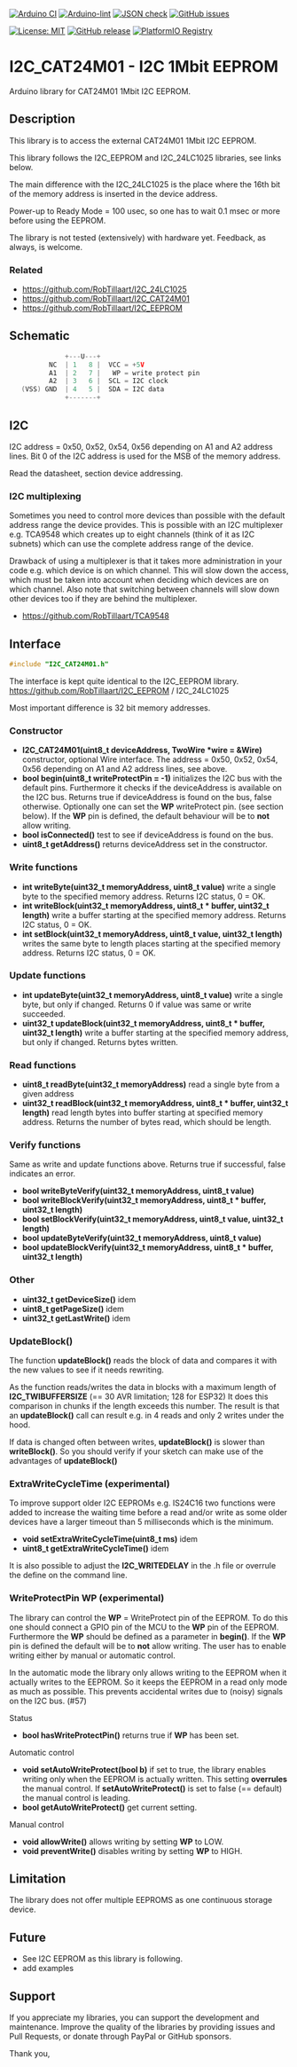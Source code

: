 
[![Arduino CI](https://github.com/RobTillaart/I2C_CAT24M01/workflows/Arduino%20CI/badge.svg)](https://github.com/marketplace/actions/arduino_ci)
[![Arduino-lint](https://github.com/RobTillaart/I2C_CAT24M01/actions/workflows/arduino-lint.yml/badge.svg)](https://github.com/RobTillaart/I2C_CAT24M01/actions/workflows/arduino-lint.yml)
[![JSON check](https://github.com/RobTillaart/I2C_CAT24M01/actions/workflows/jsoncheck.yml/badge.svg)](https://github.com/RobTillaart/I2C_CAT24M01/actions/workflows/jsoncheck.yml)
[![GitHub issues](https://img.shields.io/github/issues/RobTillaart/I2C_CAT24M01.svg)](https://github.com/RobTillaart/I2C_CAT24M01/issues)

[![License: MIT](https://img.shields.io/badge/license-MIT-green.svg)](https://github.com/RobTillaart/I2C_CAT24M01/blob/master/LICENSE)
[![GitHub release](https://img.shields.io/github/release/RobTillaart/I2C_CAT24M01.svg?maxAge=3600)](https://github.com/RobTillaart/I2C_CAT24M01/releases)
[![PlatformIO Registry](https://badges.registry.platformio.org/packages/robtillaart/library/I2C_CAT24M01.svg)](https://registry.platformio.org/libraries/robtillaart/I2C_CAT24M01)


# I2C_CAT24M01 - I2C 1Mbit EEPROM

Arduino library for CAT24M01 1Mbit I2C EEPROM.


## Description

This library is to access the external CAT24M01 1Mbit I2C EEPROM.

This library follows the I2C_EEPROM and I2C_24LC1025 libraries, see links below.

The main difference with the I2C_24LC1025 is the place where the 16th bit of the 
memory address is inserted in the device address. 

Power-up to Ready Mode = 100 usec, so one has to wait 0.1 msec or more before using the EEPROM.

The library is not tested (extensively) with hardware yet.
Feedback, as always, is welcome.


### Related

- https://github.com/RobTillaart/I2C_24LC1025
- https://github.com/RobTillaart/I2C_CAT24M01
- https://github.com/RobTillaart/I2C_EEPROM


## Schematic

```cpp
              +---U---+
          NC  | 1   8 |  VCC = +5V
          A1  | 2   7 |   WP = write protect pin
          A2  | 3   6 |  SCL = I2C clock
   (VSS) GND  | 4   5 |  SDA = I2C data
              +-------+
```


## I2C 

I2C address = 0x50, 0x52, 0x54, 0x56 depending on A1 and A2 address lines.
Bit 0 of the I2C address is used for the MSB of the memory address.

Read the datasheet, section device addressing.


### I2C multiplexing

Sometimes you need to control more devices than possible with the default
address range the device provides.
This is possible with an I2C multiplexer e.g. TCA9548 which creates up
to eight channels (think of it as I2C subnets) which can use the complete
address range of the device.

Drawback of using a multiplexer is that it takes more administration in
your code e.g. which device is on which channel.
This will slow down the access, which must be taken into account when
deciding which devices are on which channel.
Also note that switching between channels will slow down other devices
too if they are behind the multiplexer.

- https://github.com/RobTillaart/TCA9548


## Interface

```cpp
#include "I2C_CAT24M01.h"
```

The interface is kept quite identical to the I2C_EEPROM library.
https://github.com/RobTillaart/I2C_EEPROM / I2C_24LC1025

Most important difference is 32 bit memory addresses.


### Constructor

- **I2C_CAT24M01(uint8_t deviceAddress, TwoWire \*wire = &Wire)** constructor, optional Wire interface.
The address = 0x50, 0x52, 0x54, 0x56 depending on A1 and A2 address lines, see above.
- **bool begin(uint8_t writeProtectPin = -1)** initializes the I2C bus with the default pins.
Furthermore it checks if the deviceAddress is available on the I2C bus.
Returns true if deviceAddress is found on the bus, false otherwise.
Optionally one can set the **WP** writeProtect pin. (see section below).
If the **WP** pin is defined, the default behaviour will be to **not** allow writing.
- **bool isConnected()** test to see if deviceAddress is found on the bus.
- **uint8_t getAddress()** returns deviceAddress set in the constructor.


### Write functions

- **int writeByte(uint32_t memoryAddress, uint8_t value)** write a single byte to 
the specified memory address.
Returns I2C status, 0 = OK.
- **int writeBlock(uint32_t memoryAddress, uint8_t \* buffer, uint32_t length)** 
write a buffer starting at the specified memory address. 
Returns I2C status, 0 = OK.
- **int setBlock(uint32_t memoryAddress, uint8_t value, uint32_t length)** writes 
the same byte to length places starting at the specified memory address. 
Returns I2C status, 0 = OK.


### Update functions

- **int updateByte(uint32_t memoryAddress, uint8_t value)** write a single byte,
but only if changed. 
Returns 0 if value was same or write succeeded.
- **uint32_t updateBlock(uint32_t memoryAddress, uint8_t \* buffer, uint32_t length)** 
write a buffer starting at the specified memory address, but only if changed.
Returns bytes written.


### Read functions

- **uint8_t readByte(uint32_t memoryAddress)** read a single byte from a given address
- **uint32_t readBlock(uint32_t memoryAddress, uint8_t \* buffer, uint32_t length)** 
read length bytes into buffer starting at specified memory address.
Returns the number of bytes read, which should be length.


### Verify functions

Same as write and update functions above. Returns true if successful, false indicates an error.

- **bool writeByteVerify(uint32_t memoryAddress, uint8_t value)**
- **bool writeBlockVerify(uint32_t memoryAddress, uint8_t \* buffer,  uint32_t length)**
- **bool setBlockVerify(uint32_t memoryAddress, uint8_t value, uint32_t length)**
- **bool updateByteVerify(uint32_t memoryAddress, uint8_t value)**
- **bool updateBlockVerify(uint32_t memoryAddress, uint8_t \* buffer, uint32_t length)**


### Other

- **uint32_t getDeviceSize()** idem
- **uint8_t  getPageSize()** idem
- **uint32_t getLastWrite()** idem


### UpdateBlock()

The function **updateBlock()** reads the block of data and compares it with the new values to see if it needs rewriting.

As the function reads/writes the data in blocks with a maximum length of **I2C_TWIBUFFERSIZE** 
(== 30 AVR limitation; 128 for ESP32) 
It does this comparison in chunks if the length exceeds this number.
The result is that an **updateBlock()** call can result e.g. in 4 reads and only 2 writes under the hood.

If data is changed often between writes, **updateBlock()** is slower than **writeBlock()**.
So you should verify if your sketch can make use of the advantages of **updateBlock()**


### ExtraWriteCycleTime (experimental)

To improve support older I2C EEPROMs e.g. IS24C16 two functions were 
added to increase the waiting time before a read and/or write as some 
older devices have a larger timeout 
than 5 milliseconds which is the minimum.

- **void     setExtraWriteCycleTime(uint8_t ms)** idem
- **uint8_t  getExtraWriteCycleTime()** idem

It is also possible to adjust the **I2C_WRITEDELAY** in the .h file
or overrule the define on the command line.


### WriteProtectPin WP (experimental)

The library can control the **WP** = WriteProtect pin of the EEPROM.
To do this one should connect a GPIO pin of the MCU to the **WP** pin of the EEPROM.
Furthermore the **WP** should be defined as a parameter in **begin()**.
If the **WP** pin is defined the default will be to **not** allow writing.
The user has to enable writing either by manual or automatic control.

In the automatic mode the library only allows writing to the EEPROM when it
actually writes to the EEPROM. 
So it keeps the EEPROM in a read only mode as much as possible.
This prevents accidental writes due to (noisy) signals on the I2C bus. (#57)


Status
- **bool hasWriteProtectPin()** returns true if **WP** has been set.

Automatic control
- **void setAutoWriteProtect(bool b)** if set to true, the library enables writing
only when the EEPROM is actually written. This setting **overrules** the manual control.
If **setAutoWriteProtect()** is set to false (== default) the manual control is leading.
- **bool getAutoWriteProtect()** get current setting.

Manual control
- **void allowWrite()** allows writing by setting **WP** to LOW.
- **void preventWrite()** disables writing by setting **WP** to HIGH.


## Limitation

The library does not offer multiple EEPROMS as one continuous storage device.


## Future

- See I2C EEPROM as this library is following.
- add examples


## Support

If you appreciate my libraries, you can support the development and maintenance.
Improve the quality of the libraries by providing issues and Pull Requests, or
donate through PayPal or GitHub sponsors.

Thank you,

